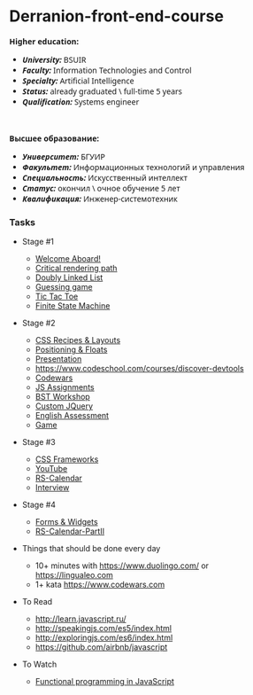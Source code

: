 # Derranion-front-end-course

<section style="font-family: Segoe UI"> 

**Higher education:**

*   **_University:_** BSUIR
*   **_Faculty:_** Information Technologies and Control
*   **_Specialty:_** Artificial Intelligence
*   **_Status:_** already graduated \ full-time 5 years
*   **_Qualification:_** Systems engineer

</section>

<section style="font-family: Segoe UI"><br>

**Высшее образование:**

*   **_Университет:_** БГУИР
*   **_Факультет:_** Информационных технологий и управления
*   **_Специальность:_** Искусственный интеллект
*   **_Статус:_** окончил \ очное обучение 5 лет
*   **_Квалификация:_** Инженер-системотехник

</section>


### Tasks

- Stage #1
  * [Welcome Aboard!](https://github.com/rolling-scopes-school/tasks/blob/2017-Q1/tasks/welcome-aboard.md)
  * [Critical rendering path](https://github.com/rolling-scopes-school/tasks/blob/master/tasks/critical-rendering-path.md)
  * [Doubly Linked List](https://github.com/rolling-scopes-school/tasks/blob/2017-Q1/tasks/doubly-linked-list.md)
  * [Guessing game](https://github.com/rolling-scopes-school/guessing-game)
  * [Tic Tac Toe](https://github.com/rolling-scopes-school/tic-tac-toe)
  * [Finite State Machine](https://github.com/rolling-scopes-school/finite-state-machine)
- Stage #2
  * [CSS Recipes & Layouts](https://github.com/rolling-scopes-school/tasks/blob/2016-Q4/tasks/layout_workshop.md)
  * [Positioning & Floats](https://github.com/rolling-scopes-school/tasks/blob/2017-Q1/tasks/positionin_and_floats.md)
  * [Presentation](https://github.com/rolling-scopes-school/tasks/blob/2016-Q4/tasks/presentation.md)
  * https://www.codeschool.com/courses/discover-devtools
  * [Codewars](https://github.com/rolling-scopes-school/tasks/blob/2016-Q4/tasks/codewars.md)
  * [JS Assignments](https://github.com/rolling-scopes-school/tasks/blob/2016-Q4/tasks/js-assignments.md)
  * [BST Workshop](https://github.com/rolling-scopes-school/tasks/blob/2017-Q1/tasks/bst-workshop.md)
  * [Custom JQuery](https://github.com/rolling-scopes-school/tasks/blob/2017-Q1/tasks/custom-jquery.md)
  * [English Assessment](https://docs.google.com/spreadsheets/d/1y8PkApT0yk1H9OkkIEZIWE4WavUsuNU2MVClP2EvmjA/edit#gid=0)
  * [Game](https://github.com/rolling-scopes-school/tasks/blob/2017-Q1/tasks/game.md)
- Stage #3
  * [CSS Frameworks](https://github.com/rolling-scopes-school/tasks/blob/2017-Q1/tasks/css-frameworks2.md)
  * [YouTube](https://github.com/rolling-scopes-school/tasks/blob/2016-Q4/tasks/youtube.md)
  * [RS-Calendar](https://github.com/rolling-scopes-school/tasks/blob/2017-Q1/tasks/rs-calendar.md)
  * [Interview](https://github.com/rolling-scopes-school/tasks/blob/2017-Q1/tasks/interview.md)
- Stage #4
  * [Forms & Widgets](https://github.com/rolling-scopes-school/tasks/blob/2017-Q1/tasks/forms_and_widgets.md)
  * [RS-Calendar-PartII](https://github.com/rolling-scopes-school/tasks/blob/2017-Q1/tasks/rs-calendar-fullstack.md)
  
- Things that should be done every day
  * 10+ minutes with https://www.duolingo.com/ or https://lingualeo.com
  * 1+ kata https://www.codewars.com 

- To Read
  * http://learn.javascript.ru/
  * http://speakingjs.com/es5/index.html
  * http://exploringjs.com/es6/index.html
  * https://github.com/airbnb/javascript
  
- To Watch
  * [Functional programming in JavaScript](https://www.youtube.com/playlist?list=PL0zVEGEvSaeEd9hlmCXrk5yUyqUag-n84)
